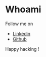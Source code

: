 # Whoami 

Follow me on 

- [Linkedin](https://www.linkedin.com/in/jeremy-phetphoumy/)
- [Github](https://github.com/jphetphoumy)

Happy hacking !

